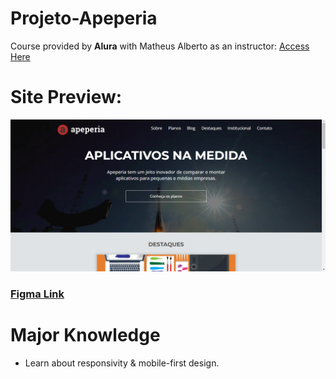 # Projeto-Apeperia

Course provided by **Alura** with Matheus Alberto as an instructor: 
 <a href="https://cursos.alura.com.br/course/mobile-first-layouts-responsivos" target="_blank"> Access Here </a>  

# Site Preview: 

![Site Preview Image](screenshot.png)

### [Figma Link](https://www.figma.com/file/FidBn9f7BoBCoEs19EzbUD/Apeperia-Mobile-First?type=design&node-id=0-1&t=sEjAm1B1Ze9Nk3EA-0)

# Major Knowledge

- Learn about responsivity & mobile-first design.
